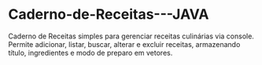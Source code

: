 # Caderno-de-Receitas---JAVA
Caderno de Receitas simples para gerenciar receitas culinárias via console. Permite adicionar, listar, buscar, alterar e excluir receitas, armazenando título, ingredientes e modo de preparo em vetores.
